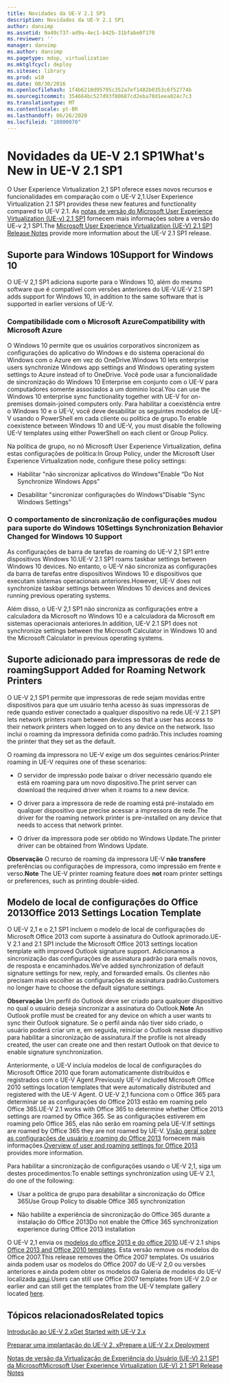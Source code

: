 ```yaml
---
title: Novidades da UE-V 2.1 SP1
description: Novidades da UE-V 2.1 SP1
author: dansimp
ms.assetid: 9a40c737-ad9a-4ec1-b42b-31bfabe0f170
ms.reviewer: ''
manager: dansimp
ms.author: dansimp
ms.pagetype: mdop, virtualization
ms.mktglfcycl: deploy
ms.sitesec: library
ms.prod: w10
ms.date: 08/30/2016
ms.openlocfilehash: 1f4b6210d95795c352a7ef1402b0353c6f52774b
ms.sourcegitcommit: 354664bc527d93f80687cd2eba70d1eea024c7c3
ms.translationtype: MT
ms.contentlocale: pt-BR
ms.lasthandoff: 06/26/2020
ms.locfileid: "10800070"
---
```

# <span data-ttu-id="6060d-103">Novidades da UE-V 2.1 SP1</span><span class="sxs-lookup"><span data-stu-id="6060d-103">What's New in UE-V 2.1 SP1</span></span>


<span data-ttu-id="6060d-104">O User Experience Virtualization 2,1 SP1 oferece esses novos recursos e funcionalidades em comparação com o UE-V 2,1.</span><span class="sxs-lookup"><span data-stu-id="6060d-104">User Experience Virtualization 2.1 SP1 provides these new features and functionality compared to UE-V 2.1.</span></span> <span data-ttu-id="6060d-105">As [notas de versão do Microsoft User Experience Virtualization (UE-v) 2,1 SP1](microsoft-user-experience-virtualization--ue-v--21-sp1-release-notes.md) fornecem mais informações sobre a versão do UE-v 2,1 SP1.</span><span class="sxs-lookup"><span data-stu-id="6060d-105">The [Microsoft User Experience Virtualization (UE-V) 2.1 SP1 Release Notes](microsoft-user-experience-virtualization--ue-v--21-sp1-release-notes.md) provide more information about the UE-V 2.1 SP1 release.</span></span>

## <span data-ttu-id="6060d-106">Suporte para Windows 10</span><span class="sxs-lookup"><span data-stu-id="6060d-106">Support for Windows 10</span></span>


<span data-ttu-id="6060d-107">O UE-V 2,1 SP1 adiciona suporte para o Windows 10, além do mesmo software que é compatível com versões anteriores do UE-V.</span><span class="sxs-lookup"><span data-stu-id="6060d-107">UE-V 2.1 SP1 adds support for Windows 10, in addition to the same software that is supported in earlier versions of UE-V.</span></span>

### <span data-ttu-id="6060d-108">Compatibilidade com o Microsoft Azure</span><span class="sxs-lookup"><span data-stu-id="6060d-108">Compatibility with Microsoft Azure</span></span>

<span data-ttu-id="6060d-109">O Windows 10 permite que os usuários corporativos sincronizem as configurações do aplicativo do Windows e do sistema operacional do Windows com o Azure em vez do OneDrive.</span><span class="sxs-lookup"><span data-stu-id="6060d-109">Windows 10 lets enterprise users synchronize Windows app settings and Windows operating system settings to Azure instead of to OneDrive.</span></span> <span data-ttu-id="6060d-110">Você pode usar a funcionalidade de sincronização do Windows 10 Enterprise em conjunto com o UE-V para computadores somente associados a um domínio local.</span><span class="sxs-lookup"><span data-stu-id="6060d-110">You can use the Windows 10 enterprise sync functionality together with UE-V for on-premises domain-joined computers only.</span></span> <span data-ttu-id="6060d-111">Para habilitar a coexistência entre o Windows 10 e o UE-V, você deve desabilitar os seguintes modelos de UE-V usando o PowerShell em cada cliente ou política de grupo.</span><span class="sxs-lookup"><span data-stu-id="6060d-111">To enable coexistence between Windows 10 and UE-V, you must disable the following UE-V templates using either PowerShell on each client or Group Policy.</span></span>

<span data-ttu-id="6060d-112">Na política de grupo, no nó Microsoft User Experience Virtualization, defina estas configurações de política:</span><span class="sxs-lookup"><span data-stu-id="6060d-112">In Group Policy, under the Microsoft User Experience Virtualization node, configure these policy settings:</span></span>

-   <span data-ttu-id="6060d-113">Habilitar "não sincronizar aplicativos do Windows"</span><span class="sxs-lookup"><span data-stu-id="6060d-113">Enable “Do Not Synchronize Windows Apps”</span></span>

-   <span data-ttu-id="6060d-114">Desabilitar "sincronizar configurações do Windows"</span><span class="sxs-lookup"><span data-stu-id="6060d-114">Disable “Sync Windows Settings”</span></span>

### <span data-ttu-id="6060d-115">O comportamento de sincronização de configurações mudou para suporte do Windows 10</span><span class="sxs-lookup"><span data-stu-id="6060d-115">Settings Synchronization Behavior Changed for Windows 10 Support</span></span>

<span data-ttu-id="6060d-116">As configurações de barra de tarefas de roaming do UE-V 2,1 SP1 entre dispositivos Windows 10.</span><span class="sxs-lookup"><span data-stu-id="6060d-116">UE-V 2.1 SP1 roams taskbar settings between Windows 10 devices.</span></span> <span data-ttu-id="6060d-117">No entanto, o UE-V não sincroniza as configurações da barra de tarefas entre dispositivos Windows 10 e dispositivos que executam sistemas operacionais anteriores.</span><span class="sxs-lookup"><span data-stu-id="6060d-117">However, UE-V does not synchronize taskbar settings between Windows 10 devices and devices running previous operating systems.</span></span>

<span data-ttu-id="6060d-118">Além disso, o UE-V 2,1 SP1 não sincroniza as configurações entre a calculadora da Microsoft no Windows 10 e a calculadora da Microsoft em sistemas operacionais anteriores.</span><span class="sxs-lookup"><span data-stu-id="6060d-118">In addition, UE-V 2.1 SP1 does not synchronize settings between the Microsoft Calculator in Windows 10 and the Microsoft Calculator in previous operating systems.</span></span>

## <span data-ttu-id="6060d-119">Suporte adicionado para impressoras de rede de roaming</span><span class="sxs-lookup"><span data-stu-id="6060d-119">Support Added for Roaming Network Printers</span></span>


<span data-ttu-id="6060d-120">O UE-V 2,1 SP1 permite que impressoras de rede sejam movidas entre dispositivos para que um usuário tenha acesso às suas impressoras de rede quando estiver conectado a qualquer dispositivo na rede.</span><span class="sxs-lookup"><span data-stu-id="6060d-120">UE-V 2.1 SP1 lets network printers roam between devices so that a user has access to their network printers when logged on to any device on the network.</span></span> <span data-ttu-id="6060d-121">Isso inclui o roaming da impressora definida como padrão.</span><span class="sxs-lookup"><span data-stu-id="6060d-121">This includes roaming the printer that they set as the default.</span></span>

<span data-ttu-id="6060d-122">O roaming da impressora no UE-V exige um dos seguintes cenários:</span><span class="sxs-lookup"><span data-stu-id="6060d-122">Printer roaming in UE-V requires one of these scenarios:</span></span>

-   <span data-ttu-id="6060d-123">O servidor de impressão pode baixar o driver necessário quando ele está em roaming para um novo dispositivo.</span><span class="sxs-lookup"><span data-stu-id="6060d-123">The print server can download the required driver when it roams to a new device.</span></span>

-   <span data-ttu-id="6060d-124">O driver para a impressora de rede de roaming está pré-instalado em qualquer dispositivo que precise acessar a impressora de rede.</span><span class="sxs-lookup"><span data-stu-id="6060d-124">The driver for the roaming network printer is pre-installed on any device that needs to access that network printer.</span></span>

-   <span data-ttu-id="6060d-125">O driver da impressora pode ser obtido no Windows Update.</span><span class="sxs-lookup"><span data-stu-id="6060d-125">The printer driver can be obtained from Windows Update.</span></span>

<span data-ttu-id="6060d-126">**Observação**  O recurso de roaming da impressora UE-V **não transfere** preferências ou configurações de impressora, como impressão em frente e verso.</span><span class="sxs-lookup"><span data-stu-id="6060d-126">**Note** The UE-V printer roaming feature does **not** roam printer settings or preferences, such as printing double-sided.</span></span>

 

## <span data-ttu-id="6060d-127">Modelo de local de configurações do Office 2013</span><span class="sxs-lookup"><span data-stu-id="6060d-127">Office 2013 Settings Location Template</span></span>


<span data-ttu-id="6060d-128">O UE-V 2,1 e o 2,1 SP1 incluem o modelo de local de configurações do Microsoft Office 2013 com suporte à assinatura do Outlook aprimorado.</span><span class="sxs-lookup"><span data-stu-id="6060d-128">UE-V 2.1 and 2.1 SP1 include the Microsoft Office 2013 settings location template with improved Outlook signature support.</span></span> <span data-ttu-id="6060d-129">Adicionamos a sincronização das configurações de assinatura padrão para emails novos, de resposta e encaminhados.</span><span class="sxs-lookup"><span data-stu-id="6060d-129">We’ve added synchronization of default signature settings for new, reply, and forwarded emails.</span></span> <span data-ttu-id="6060d-130">Os clientes não precisam mais escolher as configurações de assinatura padrão.</span><span class="sxs-lookup"><span data-stu-id="6060d-130">Customers no longer have to choose the default signature settings.</span></span>

<span data-ttu-id="6060d-131">**Observação**  Um perfil do Outlook deve ser criado para qualquer dispositivo no qual o usuário deseja sincronizar a assinatura do Outlook.</span><span class="sxs-lookup"><span data-stu-id="6060d-131">**Note** An Outlook profile must be created for any device on which a user wants to sync their Outlook signature.</span></span> <span data-ttu-id="6060d-132">Se o perfil ainda não tiver sido criado, o usuário poderá criar um e, em seguida, reiniciar o Outlook nesse dispositivo para habilitar a sincronização de assinatura.</span><span class="sxs-lookup"><span data-stu-id="6060d-132">If the profile is not already created, the user can create one and then restart Outlook on that device to enable signature synchronization.</span></span>

 

<span data-ttu-id="6060d-133">Anteriormente, o UE-V incluía modelos de local de configurações do Microsoft Office 2010 que foram automaticamente distribuídos e registrados com o UE-V Agent.</span><span class="sxs-lookup"><span data-stu-id="6060d-133">Previously UE-V included Microsoft Office 2010 settings location templates that were automatically distributed and registered with the UE-V Agent.</span></span> <span data-ttu-id="6060d-134">O UE-V 2,1 funciona com o Office 365 para determinar se as configurações do Office 2013 estão em roaming pelo Office 365.</span><span class="sxs-lookup"><span data-stu-id="6060d-134">UE-V 2.1 works with Office 365 to determine whether Office 2013 settings are roamed by Office 365.</span></span> <span data-ttu-id="6060d-135">Se as configurações estiverem em roaming pelo Office 365, elas não serão em roaming pela UE-V.</span><span class="sxs-lookup"><span data-stu-id="6060d-135">If settings are roamed by Office 365 they are not roamed by UE-V.</span></span> <span data-ttu-id="6060d-136">[Visão geral sobre as configurações de usuário e roaming do Office 2013](https://go.microsoft.com/fwlink/p/?LinkID=391220) fornecem mais informações.</span><span class="sxs-lookup"><span data-stu-id="6060d-136">[Overview of user and roaming settings for Office 2013](https://go.microsoft.com/fwlink/p/?LinkID=391220) provides more information.</span></span>

<span data-ttu-id="6060d-137">Para habilitar a sincronização de configurações usando o UE-V 2,1, siga um destes procedimentos:</span><span class="sxs-lookup"><span data-stu-id="6060d-137">To enable settings synchronization using UE-V 2.1, do one of the following:</span></span>

-   <span data-ttu-id="6060d-138">Usar a política de grupo para desabilitar a sincronização do Office 365</span><span class="sxs-lookup"><span data-stu-id="6060d-138">Use Group Policy to disable Office 365 synchronization</span></span>

-   <span data-ttu-id="6060d-139">Não habilite a experiência de sincronização do Office 365 durante a instalação do Office 2013</span><span class="sxs-lookup"><span data-stu-id="6060d-139">Do not enable the Office 365 synchronization experience during Office 2013 installation</span></span>

<span data-ttu-id="6060d-140">O UE-V 2,1 envia os [modelos do office 2013 e do office 2010](https://technet.microsoft.com/library/dn458932.aspx#autosyncsettings).</span><span class="sxs-lookup"><span data-stu-id="6060d-140">UE-V 2.1 ships [Office 2013 and Office 2010 templates](https://technet.microsoft.com/library/dn458932.aspx#autosyncsettings).</span></span> <span data-ttu-id="6060d-141">Esta versão remove os modelos do Office 2007.</span><span class="sxs-lookup"><span data-stu-id="6060d-141">This release removes the Office 2007 templates.</span></span> <span data-ttu-id="6060d-142">Os usuários ainda podem usar os modelos do Office 2007 do UE-V 2,0 ou versões anteriores e ainda podem obter os modelos da Galeria de modelos do UE-V localizada [aqui](https://go.microsoft.com/fwlink/p/?LinkID=246589).</span><span class="sxs-lookup"><span data-stu-id="6060d-142">Users can still use Office 2007 templates from UE-V 2.0 or earlier and can still get the templates from the UE-V template gallery located [here](https://go.microsoft.com/fwlink/p/?LinkID=246589).</span></span>






## <span data-ttu-id="6060d-143">Tópicos relacionados</span><span class="sxs-lookup"><span data-stu-id="6060d-143">Related topics</span></span>


[<span data-ttu-id="6060d-144">Introdução ao UE-V 2.x</span><span class="sxs-lookup"><span data-stu-id="6060d-144">Get Started with UE-V 2.x</span></span>](get-started-with-ue-v-2x-new-uevv2.md)

[<span data-ttu-id="6060d-145">Preparar uma implantação do UE-V 2. x</span><span class="sxs-lookup"><span data-stu-id="6060d-145">Prepare a UE-V 2.x Deployment</span></span>](prepare-a-ue-v-2x-deployment-new-uevv2.md)

[<span data-ttu-id="6060d-146">Notas de versão da Virtualização de Experiência do Usuário (UE-V) 2.1 SP1 da Microsoft</span><span class="sxs-lookup"><span data-stu-id="6060d-146">Microsoft User Experience Virtualization (UE-V) 2.1 SP1 Release Notes</span></span>](microsoft-user-experience-virtualization--ue-v--21-sp1-release-notes.md)

 

 





